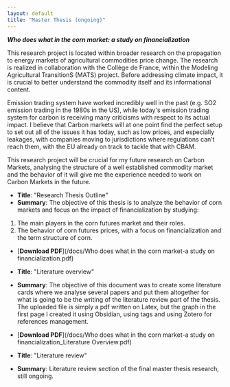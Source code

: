 ```yaml
---
layout: default
title: "Master Thesis (ongoing)"
---
```


***Who does what in the corn market: a study on financialization***


This research project is located within broader research on the propagation to energy markets of agricultural commodities price change. The research is realized in collaboration with the Collège de France, within the Modeling Agricultural TransitionS (MATS) project.
Before addressing climate impact, it is crucial to better understand the commodity itself and its informational content.

Emission trading system have worked incredibly well in the past (e.g. SO2 emission trading in the 1980s in the US), while today's emission trading system for carbon is receiving many criticisms with respect to its actual impact.
I believe that Carbon markets will at one point find the perfect setup to set out all of the issues it has today, such as low prices, and especially leakages, with companies moving to jurisdictions where regulations can’t reach them, with the EU already on track to tackle that with CBAM.

This research project will be crucial for my future research on Carbon Markets, analysing the structure of a well established commodity market and the behavior of it will give me the experience needed to work on Carbon Markets in the future.

- **Title**: "Research Thesis Outline"
- **Summary**: The objective of this thesis is to analyze the behavior of corn markets and focus on the impact of financialization by studying:
1. The main players in the corn futures market and their roles.
2. The behavior of corn futures prices, with a focus on financialization and the term structure of corn.
- [**Download PDF**](/docs/Who does what in the corn market-a study on financialization.pdf)

- **Title**: "Literature overview"
- **Summary**: The objective of this document was to create some literature cards where we analyse several papers and put them altogether for what is going to be the writing of the literature review part of the thesis.
The uploaded file is simply a pdf written on Latex, but the graph in the first page I created it using Obsidian, using tags and using Zotero for references management.
- [**Download PDF**](/docs/Who does what in the corn market-a study on financialization_Literature Overview.pdf)

- **Title**: "Literature review"
- **Summary**: Literature review section of the final master thesis research, still ongoing.
